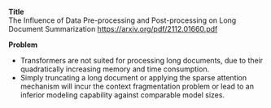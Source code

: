 **Title**\
The Influence of Data Pre-processing and Post-processing on Long Document Summarization
https://arxiv.org/pdf/2112.01660.pdf

**Problem**
- Transformers are not suited for processing long documents, due to their quadratically increasing memory and time consumption.
- Simply truncating a long document or applying the sparse attention mechanism will incur the context fragmentation problem or lead to an inferior modeling capability against comparable model sizes.

